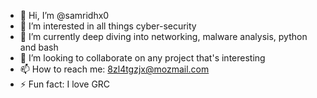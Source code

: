 - 👋 Hi, I’m @samridhx0
- 👀 I’m interested in all things cyber-security
- 🌱 I’m currently deep diving into networking, malware analysis, python and bash
- 💞️ I’m looking to collaborate on any project that's interesting
- 📫 How to reach me: 8zl4tgzjx@mozmail.com
- ⚡ Fun fact: I love GRC

<!---
samridhx0/samridhx0 is a ✨ special ✨ repository because its `README.md` (this file) appears on your GitHub profile.
You can click the Preview link to take a look at your changes.
--->

